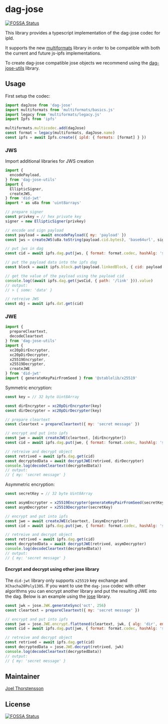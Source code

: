 # dag-jose
[![FOSSA Status](https://app.fossa.com/api/projects/git%2Bgithub.com%2Fceramicnetwork%2Fjs-dag-jose.svg?type=shield)](https://app.fossa.com/projects/git%2Bgithub.com%2Fceramicnetwork%2Fjs-dag-jose?ref=badge_shield)


This library provides a typescript implementation of the dag-jose codec for ipld.

It supports the new [multiformats](https://github.com/multiformats/js-multiformats) library in order to be compatible with both the current and future js-ipfs implementations.

To create dag-jose compatible jose objects we recommend using the [dag-jose-utils](https://github.com/ceramicnetwork/js-dag-jose-utils) library.

## Usage
First setup the codec:
```js
import dagJose from 'dag-jose'
import multiformats from 'multiformats/basics.js'
import legacy from 'multiformats/legacy.js'
import Ipfs from 'ipfs'

multiformats.multicodec.add(dagJose)
const format = legacy(multiformats, dagJose.name)
const ipfs = await Ipfs.create({ ipld: { formats: [format] } })
```

### JWS
Import additional libraries for JWS creation
```js
import {
  encodePayload,
} from 'dag-jose-utils'
import {
  EllipticSigner,
  createJWS,
} from 'did-jwt'
import * as u8a from 'uint8arrays'
```

```js
// prepare signer
const privkey = // hex private key
signer = new EllipticSigner(privkey)

// encode and sign payload
const payload = await encodePayload({ my: 'payload' })
const jws = createJWS(u8a.toString(payload.cid.bytes), 'base64url', signer)

// put jws in dag
const cid = await ipfs.dag.put(jws, { format: format.codec, hashAlg: 'sha2-256' })

// put the payload data into the ipfs dag
const block = await ipfs.block.put(payload.linkedBlock, { cid: payload.cid })

// get the value of the payload using the payload cid
console.log((await ipfs.dag.get(jwsCid, { path: '/link' })).value)
// output:
// > { some: 'data' }

// retreive JWS
const obj = await ipfs.dat.get(cid)
```

### JWE
```js
import {
  prepareCleartext,
  decodeCleartext
} from 'dag-jose-utils'
import {
  xc20pDirEncrypter,
  xc20pDirDecrypter,
  x25519Encrypter,
  x25519Decrypter,
  createJWE
} from 'did-jwt'
import { generateKeyPairFromSeed } from '@stablelib/x25519'
```

Symmetric encryption:
```js
const key = // 32 byte Uint8Array

const dirEncrypter = xc20pDirEncrypter(key)
const dirDecrypter = xc20pDirDecrypter(key)

// prepare cleartext
const cleartext = prepareCleartext({ my: 'secret message' })

// encrypt and put into ipfs
const jwe = await createJWE(cleartext, [dirEncrypter])
const cid = await ipfs.dag.put(jwe, { format: format.codec, hashAlg: 'sha2-256' })

// retreive and decrypt object
const retrived = await ipfs.dag.get(cid)
const decryptedData = await decryptJWE(retrived, dirDecrypter)
console.log(decodeCleartext(decryptedData))
// output:
// { my: 'secret message' }
```

Asymmetric encryption:
```js
const secretKey = // 32 byte Uint8Array

const asymEncrypter = x25519Encrypter(generateKeyPairFromSeed(secretKey))
const asymDecrypter = x25519Decrypter(secretKey)

// encrypt and put into ipfs
const jwe = await createJWE(cleartext, [asymEncrypter])
const cid = await ipfs.dag.put(jwe, { format: format.codec, hashAlg: 'sha2-256' })

// retreive and decrypt object
const retrived = await ipfs.dag.get(cid)
const decryptedData = await decryptJWE(retrived, asymDecrypter)
console.log(decodeCleartext(decryptedData))
// output:
// { my: 'secret message' }
```

#### Encrypt and decrypt using other jose library
The `did-jwt` library only supports `x25519` key exchange and `XChacha20Poly1305`. If you want to use the `dag-jose` codec with other algorithms you can encrypt another library and put the resulting JWE into the dag. Below is an example using the [jose](https://github.com/panva/jose/) library.

```js
const jwk = jose.JWK.generateSync('oct', 256)
const cleartext = prepareCleartext({ my: 'secret message' })

// encrypt and put into ipfs
const jwe = jose.JWE.encrypt.flattened(cleartext, jwk, { alg: 'dir', enc: 'A128CBC-HS256' })
const cid = await ipfs.dag.put(jwe, { format: format.codec, hashAlg: 'sha2-256' })

// retreive and decrypt object
const retrived = await ipfs.dag.get(cid)
const decryptedData = jose.JWE.decrypt(retrived, jwk)
console.log(decodeCleartext(decryptedData))
// output:
// { my: 'secret message' }
```

## Maintainer
[Joel Thorstensson](https://github.com/oed)


## License
[![FOSSA Status](https://app.fossa.com/api/projects/git%2Bgithub.com%2Fceramicnetwork%2Fjs-dag-jose.svg?type=large)](https://app.fossa.com/projects/git%2Bgithub.com%2Fceramicnetwork%2Fjs-dag-jose?ref=badge_large)
